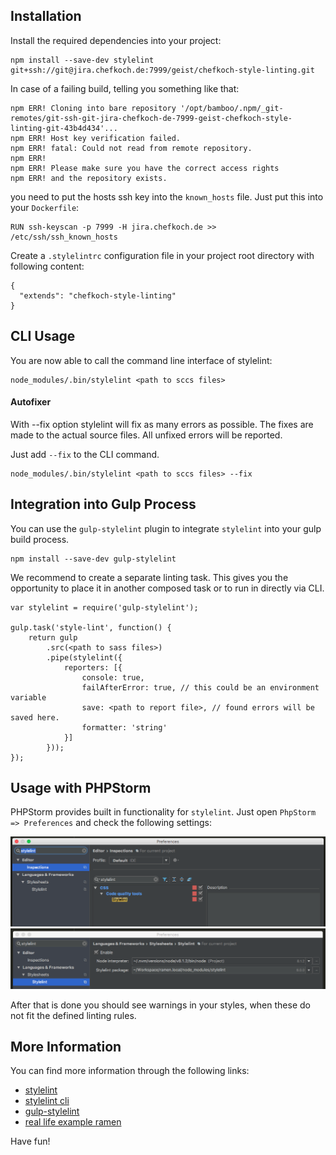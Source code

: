 ## Installation
Install the required dependencies into your project:

```
npm install --save-dev stylelint git+ssh://git@jira.chefkoch.de:7999/geist/chefkoch-style-linting.git
```

In case of a failing build, telling you something like that:

```
npm ERR! Cloning into bare repository '/opt/bamboo/.npm/_git-remotes/git-ssh-git-jira-chefkoch-de-7999-geist-chefkoch-style-linting-git-43b4d434'...
npm ERR! Host key verification failed.
npm ERR! fatal: Could not read from remote repository.
npm ERR! 
npm ERR! Please make sure you have the correct access rights
npm ERR! and the repository exists.
```

you need to put the hosts ssh key into the `known_hosts` file. Just put this into your `Dockerfile`:

```
RUN ssh-keyscan -p 7999 -H jira.chefkoch.de >> /etc/ssh/ssh_known_hosts
```

Create a `.stylelintrc` configuration file in your project root directory with following content:

```
{
  "extends": "chefkoch-style-linting"
}
```

## CLI Usage
You are now able to call the command line interface of stylelint:
```
node_modules/.bin/stylelint <path to sccs files>
```

#### Autofixer

With --fix option stylelint will fix as many errors as possible. The fixes are made to the actual source files. 
All unfixed errors will be reported.

Just add `--fix` to the CLI command.

```
node_modules/.bin/stylelint <path to sccs files> --fix
```

## Integration into Gulp Process

You can use the `gulp-stylelint` plugin to integrate `stylelint` into your gulp build process.

```
npm install --save-dev gulp-stylelint
```

We recommend to create a separate linting task. This gives you the opportunity to place it in another composed
task or to run in directly via CLI.

```
var stylelint = require('gulp-stylelint');

gulp.task('style-lint', function() {
    return gulp
        .src(<path to sass files>)
        .pipe(stylelint({
            reporters: [{
                console: true,
                failAfterError: true, // this could be an environment variable
                save: <path to report file>, // found errors will be saved here.
                formatter: 'string'
            }]
        }));
});
```

## Usage with PHPStorm

PHPStorm provides built in functionality for `stylelint`.  Just open `PhpStorm => Preferences` and check the
following settings:

![PhpStorm Settings](documentation/PhpStorm-1.png)
![PhpStorm Settings](documentation/PhpStorm-2.png)

After that is done you should see warnings in your styles, when these do not fit the defined linting rules.

## More Information

You can find more information through the following links:
 
 - [stylelint](https://www.npmjs.com/package/stylelint)
 - [stylelint cli](https://github.com/stylelint/stylelint/blob/HEAD/docs/user-guide/cli.md)
 - [gulp-stylelint](https://www.npmjs.com/package/gulp-stylelint)
 - [real life example ramen](https://jira.chefkoch.de/stash/projects/HAN/repos/ramen/browse)
 
 Have fun!